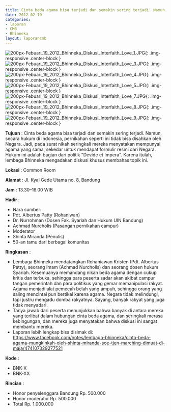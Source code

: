 ```yaml
---
title: Cinta beda agama bisa terjadi dan semakin sering terjadi. Namun, secara hukum di Indonesia, pernikahan seperti ini tidak bisa disahkan oleh Negara. Jadi, pada surat nikah seringkali mereka menyatakan mempunyai agama yang sama, sekedar untuk mendapat formulir resmi dari Negara. Hukum ini adalah bagian dari politik "Devide et Impera". Karena itulah, lembaga Bhinneka mengadakan diskusi khusus membahas topik ini.
date: 2012-02-19
categories:
- laporan
- CMB
- Bhinneka
layout: laporancmb
---
```


![200px-Febuari_19_2012_Bhinneka_Diskusi_Interfaith_Love_1.JPG](/uploads/200px-Febuari_19_2012_Bhinneka_Diskusi_Interfaith_Love_1.JPG){: .img-responsive .center-block }
![200px-Febuari_19_2012_Bhinneka_Diskusi_Interfaith_Love_3.JPG](/uploads/200px-Febuari_19_2012_Bhinneka_Diskusi_Interfaith_Love_3.JPG){: .img-responsive .center-block }
![200px-Febuari_19_2012_Bhinneka_Diskusi_Interfaith_Love_4.JPG](/uploads/200px-Febuari_19_2012_Bhinneka_Diskusi_Interfaith_Love_4.JPG){: .img-responsive .center-block }
![200px-Febuari_19_2012_Bhinneka_Diskusi_Interfaith_Love_5.JPG](/uploads/200px-Febuari_19_2012_Bhinneka_Diskusi_Interfaith_Love_5.JPG){: .img-responsive .center-block }		
![200px-Febuari_19_2012_Bhinneka_Diskusi_Interfaith_Love_7.JPG](/uploads/200px-Febuari_19_2012_Bhinneka_Diskusi_Interfaith_Love_7.JPG){: .img-responsive .center-block }	
![200px-Febuari_19_2012_Bhinneka_Diskusi_Interfaith_Love_8.JPG](/uploads/200px-Febuari_19_2012_Bhinneka_Diskusi_Interfaith_Love_8.JPG){: .img-responsive .center-block }	
![200px-Febuari_19_2012_Bhinneka_Diskusi_Interfaith_Love_9.JPG](/uploads/200px-Febuari_19_2012_Bhinneka_Diskusi_Interfaith_Love_9.JPG){: .img-responsive .center-block }	
	
**Tujuan** :	Cinta beda agama bisa terjadi dan semakin sering terjadi. Namun, secara hukum di Indonesia, pernikahan seperti ini tidak bisa disahkan oleh Negara. Jadi, pada surat nikah seringkali mereka menyatakan mempunyai agama yang sama, sekedar untuk mendapat formulir resmi dari Negara. Hukum ini adalah bagian dari politik "Devide et Impera". Karena itulah, lembaga Bhinneka mengadakan diskusi khusus membahas topik ini.
	
**Lokasi** :	Common Room
	
**Alamat** : 	Jl. Kyai Gede Utama no. 8, Bandung
	
**Jam** :	13.30–16.00 WIB
	
**Hadir** :	
*	Nara sumber:
*	Pdt. Albertus Patty (Rohaniwan)
*	Dr. Nurrohman (Dosen Fak. Syariah dan Hukum UIN Bandung)
*	Achmad Nurcholis (Pasangan pernikahan campur)
*	Moderator
*	Shinta Miranda (Penulis)
*	50-an tamu dari berbagai komunitas

**Ringkasan** :	
*	Lembaga Bhinneka mendatangkan Rohaniawan Kristen (Pdt. Albertus Patty), seorang Imam (Achmad Nurcholis) dan seorang dosen hukum Syariah. Kesemuanya memandang nikah beda agama dengan cukup kritis dan terbuka, sehingga para peserta sadar akan akibat campur tangan pemerintah dan para politikus yang gemar memanipulasi rakyat. Agama menjadi alat pemecah belah yang ampuh, sehingga orang yang saling mencintai pun bertikai karena agama. Negara tidak melindungi, tapi justru mengadu domba rakyatnya. Sayang, banyak rakyat yang juga tidak menyadari.
*	Tanya jawab dari peserta menunjukkan bahwa banyak di antara mereka yang terlibat dalam hubungan cinta beda agama, dan seringkali merasa kebingungan, dan mereka juga menyatakan bahwa diskusi ini sangat membantu mereka.
*	Laporan lebih lengkap bisa disimak di: https://www.facebook.com/notes/lembaga-bhinneka/cinta-beda-agama-mungkinkah-oleh-shinta-miranda-soe-tjen-marching-dimuat-di-maja/474107329277521

**Kode** :
*	BNK-X
*	BNK-XX

**Rincian** :
*	Honor penyelenggara Bandung Rp. 500.000
*	Honor moderator Rp. 500.000
*	Total Rp. 1.000.000

